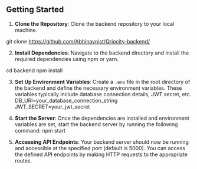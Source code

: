## Getting Started

1. **Clone the Repository**: Clone the backend repository to your local machine.

git clone https://github.com/Abhinavnist/Qriocity-backend/

2. **Install Dependencies**: Navigate to the backend directory and install the required dependencies using npm or yarn.

cd backend
npm install

3. **Set Up Environment Variables**: Create a `.env` file in the root directory of the backend and define the necessary environment variables. These variables typically include database connection details, JWT secret, etc.
   DB_URI=your_database_connection_string
   JWT_SECRET=your_jwt_secret

4. **Start the Server**: Once the dependencies are installed and environment variables are set, start the backend server by running the following command:
   npm start

5. **Accessing API Endpoints**: Your backend server should now be running and accessible at the specified port (default is 5000). You can access the defined API endpoints by making HTTP requests to the appropriate routes.
